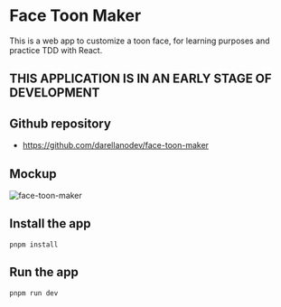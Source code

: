 # Face Toon Maker

This is a web app to customize a toon face, for learning purposes and practice TDD with React.

## THIS APPLICATION IS IN AN EARLY STAGE OF DEVELOPMENT

## Github repository

- <https://github.com/darellanodev/face-toon-maker>

## Mockup

![face-toon-maker](https://raw.githubusercontent.com/darellanodev/face-toon-maker/refs/heads/main/img-github-readme/mockup.png)

## Install the app

`pnpm install`

## Run the app

`pnpm run dev`
